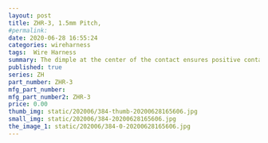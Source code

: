 ```yaml
---
layout: post
title: ZHR-3, 1.5mm Pitch, 
#permalink: 
date: 2020-06-28 16:55:24
categories: wireharness
tags:  Wire Harness
summary: The dimple at the center of the contact ensures positive contact and low contact resistance at all times
published: true 
series: ZH
part_number: ZHR-3
mfg_part_number: 
mfg_part_number2: ZHR-3
price: 0.00
thumb_img: static/202006/384-thumb-20200628165606.jpg
small_img: static/202006/384-20200628165606.jpg
the_image_1: static/202006/384-0-20200628165606.jpg
---
```



